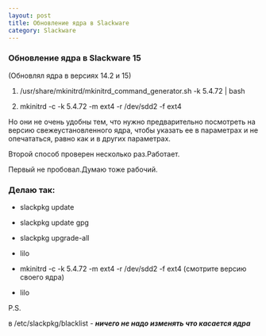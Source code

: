 ```yaml
---
layout: post
title: Обновление ядра в Slackware
category: Slackware
---
```


### Обновление ядра в Slackware 15

(Обновлял ядра в версиях 14.2 и 15)

1) /usr/share/mkinitrd/mkinitrd_command_generator.sh -k 5.4.72 | bash

2) mkinitrd -c -k 5.4.72 -m ext4 -r /dev/sdd2 -f ext4

Но они не очень удобны тем, что нужно предварительно посмотреть на версию свежеустановленного ядра, чтобы указать ее в параметрах и не опечататься, равно как и в других параметрах.

Второй способ проверен несколько раз.Работает.

Первый не пробовал.Думаю тоже рабочий.


### Делаю так:

- slackpkg update

- slackpkg update gpg

- slackpkg upgrade-all

- lilo

-  mkinitrd -c -k 5.4.72 -m ext4 -r /dev/sdd2 -f ext4 (смотрите версию своего ядра)

- lilo

P.S.

в /etc/slackpkg/blacklist - ***ничего не надо изменять что касается ядра***



